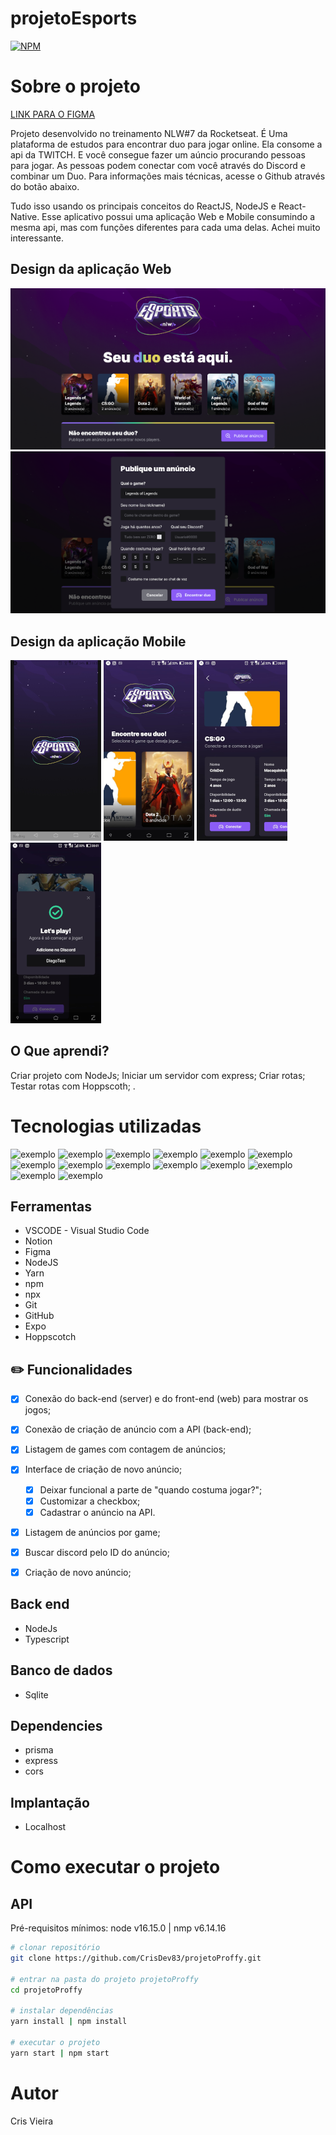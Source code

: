 # projetoEsports

[![NPM](https://img.shields.io/npm/l/react)](https://github.com/CrisDev83/projetoEsports/blob/master/LICENSE) 

# Sobre o projeto

[LINK PARA O FIGMA](https://www.figma.com/file/9ugPBK4GQmJLB0Gf7swXQx/NLW-eSports-(Community)?node-id=6%3A23&t=O7KweYj0UY225aiA-0)

Projeto desenvolvido no treinamento NLW#7 da Rocketseat. É Uma plataforma de estudos para encontrar duo para jogar online. Ela consome a api da TWITCH. E você consegue fazer um aúncio procurando pessoas para jogar. As pessoas podem conectar com você através do Discord e combinar um Duo. Para informações mais técnicas, acesse o Github através do botão abaixo.

Tudo isso usando os principais conceitos do ReactJS, NodeJS e React-Native. Esse aplicativo possui uma aplicação Web e Mobile consumindo a mesma api, mas com funções diferentes para cada uma delas. Achei muito interessante. 

## Design da aplicação Web
<div align="center"> 
    <img src="https://github.com/CrisDev83/assets-projects/blob/master/esportsTela1.png" />
    <img src="https://github.com/CrisDev83/assets-projects/blob/master/esportsTela2.png" />
</div>

## Design da aplicação Mobile
![mobile1](https://github.com/CrisDev83/assets-projects/blob/master/esportsMobile1.png)
![mobile2](https://github.com/CrisDev83/assets-projects/blob/master/esportsMobile2.png)
![mobile3](https://github.com/CrisDev83/assets-projects/blob/master/esportsMobile3.png)
![mobile4](https://github.com/CrisDev83/assets-projects/blob/master/esportsMobile4.png)

## O Que aprendi?

Criar projeto com NodeJs; Iniciar um servidor com express; Criar rotas; Testar rotas com Hoppscoth; .
 

# Tecnologias utilizadas
![exemplo](https://camo.githubusercontent.com/93c855ae825c1757f3426f05a05f4949d3b786c5b22d0edb53143a9e8f8499f6/68747470733a2f2f696d672e736869656c64732e696f2f62616467652f4a6176615363726970742d3332333333303f7374796c653d666f722d7468652d6261646765266c6f676f3d6a617661736372697074266c6f676f436f6c6f723d463744463145) ![exemplo](https://camo.githubusercontent.com/6cf9abe9d706421df40ff4feff208a5728df2b77f9eb21f24d09df00a0d69203/68747470733a2f2f696d672e736869656c64732e696f2f62616467652f547970655363726970742d3030374143433f7374796c653d666f722d7468652d6261646765266c6f676f3d74797065736372697074266c6f676f436f6c6f723d7768697465) ![exemplo](https://camo.githubusercontent.com/a1eae878fdd3d1c1b687992ca74e5cac85f4b68e60a6efaa7bc8dc9883b71229/68747470733a2f2f696d672e736869656c64732e696f2f62616467652f4e6f64652e6a732d3333393933333f7374796c653d666f722d7468652d6261646765266c6f676f3d6e6f6465646f746a73266c6f676f436f6c6f723d7768697465) ![exemplo](https://camo.githubusercontent.com/268ac512e333b69600eb9773a8f80b7a251f4d6149642a50a551d4798183d621/68747470733a2f2f696d672e736869656c64732e696f2f62616467652f52656163742d3230323332413f7374796c653d666f722d7468652d6261646765266c6f676f3d7265616374266c6f676f436f6c6f723d363144414642) ![exemplo](https://camo.githubusercontent.com/e9b080a6541e5355827ea91b6a0302cbbc54af4705b0c6b0f1561a0957ced2fb/68747470733a2f2f696d672e736869656c64732e696f2f62616467652f5461696c77696e645f4353532d3338423241433f7374796c653d666f722d7468652d6261646765266c6f676f3d7461696c77696e642d637373266c6f676f436f6c6f723d7768697465) ![exemplo](https://camo.githubusercontent.com/3dfd2601f3e63cd9d2b31b1a652ba1354fbcb35c61e240f0f2266aa3f3877d3e/68747470733a2f2f696d672e736869656c64732e696f2f62616467652f4578706f2d3142314632333f7374796c653d666f722d7468652d6261646765266c6f676f3d6578706f266c6f676f436f6c6f723d7768697465) ![exemplo](https://camo.githubusercontent.com/7f73136d92799b19be179d1ed87b461120c35ed917c7d5ab59a7606209da7bd3/68747470733a2f2f696d672e736869656c64732e696f2f62616467652f457870726573732e6a732d3030303030303f7374796c653d666f722d7468652d6261646765266c6f676f3d65787072657373266c6f676f436f6c6f723d7768697465) ![exemplo](https://camo.githubusercontent.com/0b9bce580a369d91352cf37397f1e079ef104531fc0bc53a145deb8f43fca535/68747470733a2f2f696d672e736869656c64732e696f2f62616467652f52656163745f4e61746976652d3230323332413f7374796c653d666f722d7468652d6261646765266c6f676f3d7265616374266c6f676f436f6c6f723d363144414642) ![exemplo](https://camo.githubusercontent.com/d63d473e728e20a286d22bb2226a7bf45a2b9ac6c72c59c0e61e9730bfe4168c/68747470733a2f2f696d672e736869656c64732e696f2f62616467652f48544d4c352d4533344632363f7374796c653d666f722d7468652d6261646765266c6f676f3d68746d6c35266c6f676f436f6c6f723d7768697465) ![exemplo](https://camo.githubusercontent.com/3a0f693cfa032ea4404e8e02d485599bd0d192282b921026e89d271aaa3d7565/68747470733a2f2f696d672e736869656c64732e696f2f62616467652f435353332d3135373242363f7374796c653d666f722d7468652d6261646765266c6f676f3d63737333266c6f676f436f6c6f723d7768697465) ![exemplo](https://camo.githubusercontent.com/33bee7490fdb5b783f298f11c9c6f608e3f325030e42904cec4086cd7d34ba3f/68747470733a2f2f696d672e736869656c64732e696f2f62616467652f486f707073636f7463682d3331433438443f7374796c653d666f722d7468652d6261646765266c6f676f3d686f707073636f746368266c6f676f436f6c6f723d7768697465) ![exemplo](https://camo.githubusercontent.com/fd75ec52ca1707ab6cc176248dd53e0002d4bbc528e964612fe434f8bf9e3ec4/68747470733a2f2f696d672e736869656c64732e696f2f62616467652f507269736d612d3339383243453f7374796c653d666f722d7468652d6261646765266c6f676f3d507269736d61266c6f676f436f6c6f723d7768697465) ![exemplo](https://camo.githubusercontent.com/932123bf240349f3785c02228b113b06299079e8740f480c767e8335fd6d752a/68747470733a2f2f696d672e736869656c64732e696f2f62616467652f53514c6974652d3037343035453f7374796c653d666f722d7468652d6261646765266c6f676f3d73716c697465266c6f676f436f6c6f723d7768697465) ![exemplo](https://camo.githubusercontent.com/75bc86b17e1215294311988c93688c61f671789f18e6eafe2f4eee0e473fb509/68747470733a2f2f696d672e736869656c64732e696f2f62616467652f74732d2d6e6f64652d2d6465762d3331373843363f7374796c653d666f722d7468652d6261646765266c6f676f3d74732d6e6f64652d646576266c6f676f436f6c6f723d7768697465)
## Ferramentas 
- VSCODE - Visual Studio Code
- Notion
- Figma
- NodeJS
- Yarn
- npm
- npx
- Git
- GitHub
- Expo
- Hoppscotch


## ✏️ Funcionalidades
- [x] Conexão do back-end (server) e do front-end (web) para mostrar os jogos;
- [x] Conexão de criação de anúncio com a API (back-end);
- [x] Listagem de games com contagem de anúncios; 
- [x] Interface de criação de novo anúncio; 
    - [x] Deixar funcional a parte de "quando costuma jogar?";
    - [x] Customizar a checkbox;
    - [x] Cadastrar o anúncio na API.
- [x] Listagem de anúncios por game;
- [x] Buscar discord pelo ID do anúncio;
- [x] Criação de novo anúncio;


## Back end
- NodeJs
- Typescript

## Banco de dados
- Sqlite

## Dependencies
- prisma
- express
- cors

## Implantação 
- Localhost

# Como executar o projeto

## API
Pré-requisitos mínimos: node v16.15.0 | nmp v6.14.16

```zsh
# clonar repositório
git clone https://github.com/CrisDev83/projetoProffy.git

# entrar na pasta do projeto projetoProffy
cd projetoProffy

# instalar dependências
yarn install | npm install

# executar o projeto
yarn start | npm start
```

# Autor

Cris Vieira

